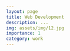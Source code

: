 ```yaml
---
layout: page
title: Web Development
description: ...
img: assets/img/12.jpg
importance: 1
category: work
---
```


